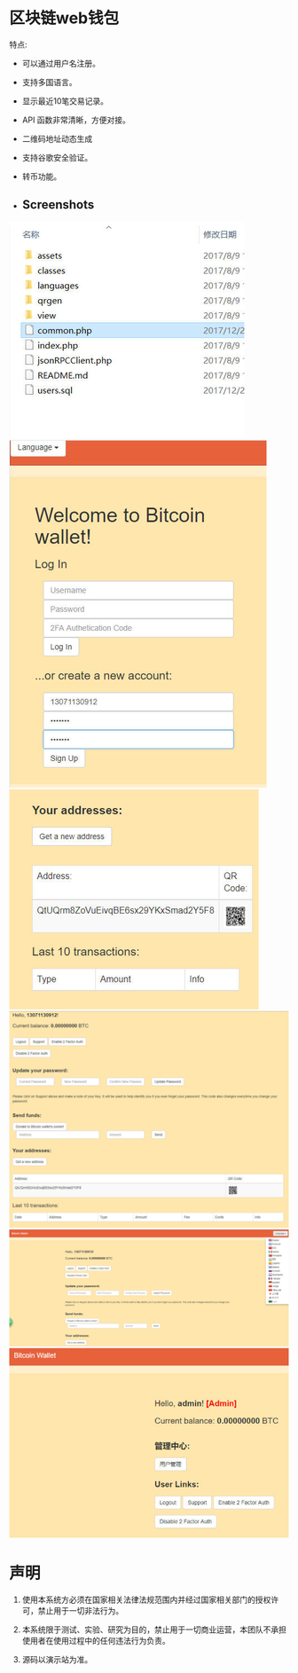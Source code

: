 # 区块链web钱包


特点:

- 可以通过用户名注册。

- 支持多国语言。

- 显示最近10笔交易记录。

- API 函数非常清晰，方便对接。

- 二维码地址动态生成

- 支持谷歌安全验证。

- 转币功能。

- ## Screenshots
![1](imgs/01.jpg)
![2](imgs/02.jpg)
![3](imgs/03.jpg)
![4](imgs/04.jpg)
![5](imgs/05.jpg)
![6](imgs/06.jpg)






# 声明

1. 使用本系统方必须在国家相关法律法规范围内并经过国家相关部门的授权许可，禁止用于一切非法行为。

2. 本系统限于测试、实验、研究为目的，禁止用于一切商业运营，本团队不承担使用者在使用过程中的任何违法行为负责。

3. 源码以演示站为准。
